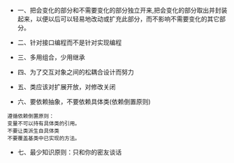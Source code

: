 - 一、把会变化的部分和不需要变化的部分独立开来,把会变化的部分取出并封装起来，以便以后可以轻易地改动或扩充此部分，而不影响不需要变化的其它部分。

- 二、针对接口编程而不是针对实现编程

- 三、多用组合，少用继承

- 四、为了交互对象之间的松耦合设计而努力

- 五、类应该对扩展开放，对修改关闭

- 六、要依赖抽象，不要依赖具体类(依赖倒置原则)
```
遵循依赖倒置原则：
变量不可以持有具体类的引用。
不要让类派生自具体类
不要覆盖基类中已实现的方法。
```

- 七、最少知识原则：只和你的密友谈话
